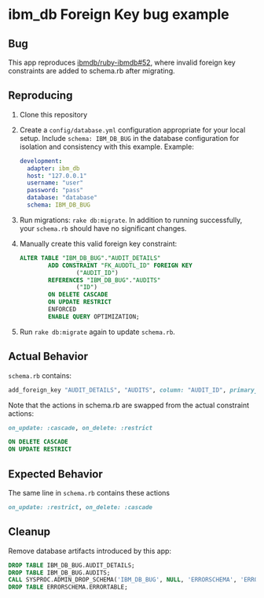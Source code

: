 ibm\_db Foreign Key bug example
===============================

Bug
---

This app reproduces [ibmdb/ruby-ibmdb#52][1], where invalid foreign key
constraints are added to schema.rb after migrating.

[1]: https://github.com/ibmdb/ruby-ibmdb/issues/52

Reproducing
-----------

1. Clone this repository
2. Create a `config/database.yml` configuration appropriate for your local
   setup. Include `schema: IBM_DB_BUG` in the database configuration for
   isolation and consistency with this example. Example:

    ```yaml
    development:
      adapter: ibm_db
      host: "127.0.0.1"
      username: "user"
      password: "pass"
      database: "database"
      schema: IBM_DB_BUG
    ```
4. Run migrations: `rake db:migrate`. In addition to running successfully, your
   `schema.rb` should have no significant changes.

5. Manually create this valid foreign key constraint:

    ```sql
    ALTER TABLE "IBM_DB_BUG"."AUDIT_DETAILS"
            ADD CONSTRAINT "FK_AUDDTL_ID" FOREIGN KEY
                    ("AUDIT_ID")
            REFERENCES "IBM_DB_BUG"."AUDITS"
                    ("ID")
            ON DELETE CASCADE
            ON UPDATE RESTRICT
            ENFORCED
            ENABLE QUERY OPTIMIZATION;
    ```

6. Run `rake db:migrate` again to update `schema.rb`.

Actual Behavior
---------------

`schema.rb` contains:

```ruby
add_foreign_key "AUDIT_DETAILS", "AUDITS", column: "AUDIT_ID", primary_key: "ID", name: "FK_AUDDTL_ID", on_update: :cascade, on_delete: :restrict
```

Note that the actions in schema.rb are swapped from the actual constraint
actions:

```ruby
on_update: :cascade, on_delete: :restrict
```

```sql
ON DELETE CASCADE
ON UPDATE RESTRICT
```

Expected Behavior
-----------------

The same line in `schema.rb` contains these actions

```ruby
on_update: :restrict, on_delete: :cascade
```

Cleanup
-------

Remove database artifacts introduced by this app:

```SQL
DROP TABLE IBM_DB_BUG.AUDIT_DETAILS;
DROP TABLE IBM_DB_BUG.AUDITS;
CALL SYSPROC.ADMIN_DROP_SCHEMA('IBM_DB_BUG', NULL, 'ERRORSCHEMA', 'ERRORTABLE');
DROP TABLE ERRORSCHEMA.ERRORTABLE;
```
